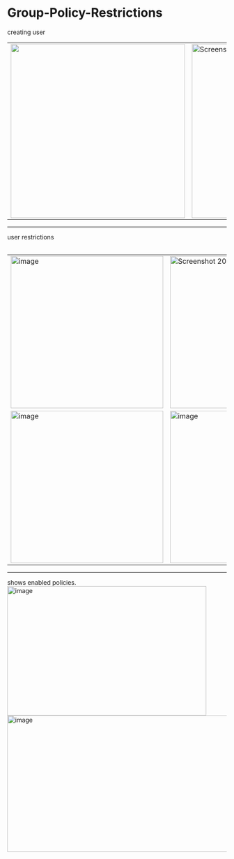 # Group-Policy-Restrictions
creating user
<table>
    <tr>
        <td> <img width="400 alt="Screenshot 2025-10-09 215929" src="https://github.com/user-attachments/assets/bfb7c023-be7b-40ca-a755-046ca8671634" /></td>
        <td>   <img width="400" alt="Screenshot 2025-10-09 235757" src="https://github.com/user-attachments/assets/443e9acb-cd6a-4682-8589-3e565380b893" /></td>
        <td> <img width="400" alt="image" src="https://github.com/user-attachments/assets/b2db6564-abc6-436d-9a18-40eb1cad211d" /></td>
        <td>  </td>
    <tr>
<table>



----
user restrictions 
<table>
    <tr>
        <td><img width="350" alt="image" src="https://github.com/user-attachments/assets/89464fd9-4747-4782-aa18-b671634c46e6" /></td>
        <td><img width="350" alt="Screenshot 2025-10-10 003738" src="https://github.com/user-attachments/assets/68210f94-614e-4fbd-93db-accd545291ac" /> </td>
        <td> <img width="350" alt="image" src="https://github.com/user-attachments/assets/2f5f4cdf-7048-4fd3-90b4-992e41ea8bbe" /> </td>
    </tr>
    <tr>
        <td> <img width="350" alt="image" src="https://github.com/user-attachments/assets/44296e2d-1097-4543-8fdc-a3a638c246ca" /> </td>
        <td> <img width="350" alt="image" src="https://github.com/user-attachments/assets/cf505ddb-afb4-42e8-ba7b-1c938ab3b03b" /> </td>
        <td> <img width="400" height="248" alt="image" src="https://github.com/user-attachments/assets/a7e9ae75-18b5-4eb5-a4d8-2fe9818e8c28" /> </td>
    </tr>
<table>

----

shows enabled policies.
<img width="457" height="297" alt="image" src="https://github.com/user-attachments/assets/bf3d3832-d8a7-49be-9de1-d72fb94b9130" />
<img width="1209" height="314" alt="image" src="https://github.com/user-attachments/assets/4527d6b0-a557-48b7-85c0-a2ea1983a0c1" />
